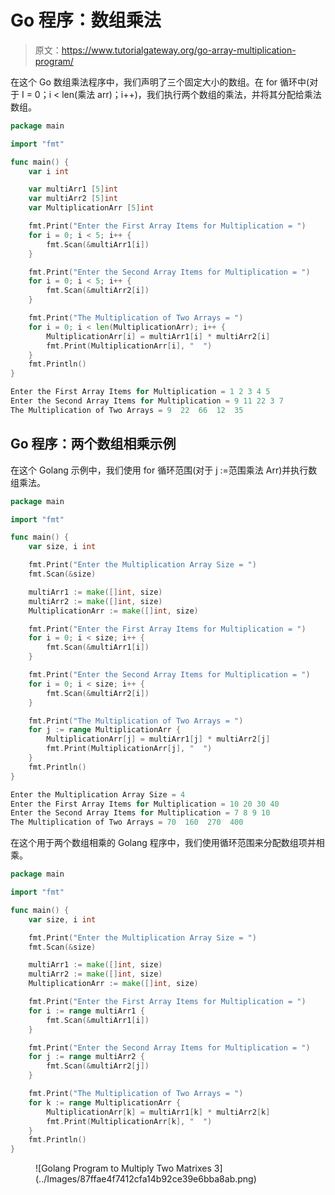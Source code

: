 # Go 程序：数组乘法

> 原文：<https://www.tutorialgateway.org/go-array-multiplication-program/>

在这个 Go 数组乘法程序中，我们声明了三个固定大小的数组。在 for 循环中(对于 I = 0；i < len(乘法 arr)；i++)，我们执行两个数组的乘法，并将其分配给乘法数组。

```go
package main

import "fmt"

func main() {
    var i int

    var multiArr1 [5]int
    var multiArr2 [5]int
    var MultiplicationArr [5]int

    fmt.Print("Enter the First Array Items for Multiplication = ")
    for i = 0; i < 5; i++ {
        fmt.Scan(&multiArr1[i])
    }

    fmt.Print("Enter the Second Array Items for Multiplication = ")
    for i = 0; i < 5; i++ {
        fmt.Scan(&multiArr2[i])
    }

    fmt.Print("The Multiplication of Two Arrays = ")
    for i = 0; i < len(MultiplicationArr); i++ {
        MultiplicationArr[i] = multiArr1[i] * multiArr2[i]
        fmt.Print(MultiplicationArr[i], "  ")
    }
    fmt.Println()
}
```

```go
Enter the First Array Items for Multiplication = 1 2 3 4 5
Enter the Second Array Items for Multiplication = 9 11 22 3 7
The Multiplication of Two Arrays = 9  22  66  12  35 
```

## Go 程序：两个数组相乘示例

在这个 Golang 示例中，我们使用 for 循环范围(对于 j :=范围乘法 Arr)并执行数组乘法。

```go
package main

import "fmt"

func main() {
    var size, i int

    fmt.Print("Enter the Multiplication Array Size = ")
    fmt.Scan(&size)

    multiArr1 := make([]int, size)
    multiArr2 := make([]int, size)
    MultiplicationArr := make([]int, size)

    fmt.Print("Enter the First Array Items for Multiplication = ")
    for i = 0; i < size; i++ {
        fmt.Scan(&multiArr1[i])
    }

    fmt.Print("Enter the Second Array Items for Multiplication = ")
    for i = 0; i < size; i++ {
        fmt.Scan(&multiArr2[i])
    }

    fmt.Print("The Multiplication of Two Arrays = ")
    for j := range MultiplicationArr {
        MultiplicationArr[j] = multiArr1[j] * multiArr2[j]
        fmt.Print(MultiplicationArr[j], "  ")
    }
    fmt.Println()
}
```

```go
Enter the Multiplication Array Size = 4
Enter the First Array Items for Multiplication = 10 20 30 40
Enter the Second Array Items for Multiplication = 7 8 9 10
The Multiplication of Two Arrays = 70  160  270  400 
```

在这个用于两个数组相乘的 Golang 程序中，我们使用循环范围来分配数组项并相乘。

```go
package main

import "fmt"

func main() {
    var size, i int

    fmt.Print("Enter the Multiplication Array Size = ")
    fmt.Scan(&size)

    multiArr1 := make([]int, size)
    multiArr2 := make([]int, size)
    MultiplicationArr := make([]int, size)

    fmt.Print("Enter the First Array Items for Multiplication = ")
    for i := range multiArr1 {
        fmt.Scan(&multiArr1[i])
    }

    fmt.Print("Enter the Second Array Items for Multiplication = ")
    for j := range multiArr2 {
        fmt.Scan(&multiArr2[j])
    }

    fmt.Print("The Multiplication of Two Arrays = ")
    for k := range MultiplicationArr {
        MultiplicationArr[k] = multiArr1[k] * multiArr2[k]
        fmt.Print(MultiplicationArr[k], "  ")
    }
    fmt.Println()
}
```

<figure class="wp-block-image size-large">![Golang Program to Multiply Two Matrixes 3](../Images/87ffae4f7412cfa14b92ce39e6bba8ab.png)</figure>